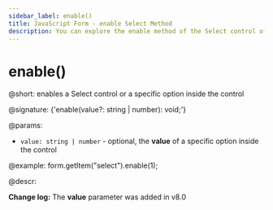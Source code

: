 ```yaml
---
sidebar_label: enable()
title: JavaScript Form - enable Select Method 
description: You can explore the enable method of the Select control of Form in the documentation of the DHTMLX JavaScript UI library. Browse developer guides and API reference, try out code examples and live demos, and download a free 30-day evaluation version of DHTMLX Suite.
---
```


# enable()

@short: enables a Select control or a specific option inside the control

@signature: {'enable(value?: string | number): void;'}

@params:
- `value: string | number` - optional, the **value** of a specific option inside the control

@example:
form.getItem("select").enable(1);

@descr:

**Change log:** The **value** parameter was added in v8.0